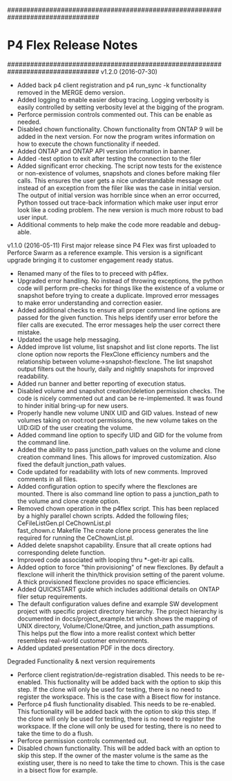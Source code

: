 ################################################################################
# P4 Flex Release Notes
################################################################################
v1.2.0 (2016-07-30)
- Added back p4 client registration and p4 run_sync -k functionality removed
  in the MERGE demo version.
- Added logging to enable easier debug tracing.  Logging verbosity is easily 
  controlled by setting verbosity level at the bigging of the program.
- Perforce permission controls commented out. This can be enable as needed.  
- Disabled chown functionality.  Chown functionality from ONTAP 9 will be added
  in the next version.  For now the program writes information on how to 
  execute the chown functionality if needed.
- Added ONTAP and ONTAP API version information in banner.
- Added -test option to exit after testing the connection to the filer
- Added significant error checking.  The script now tests for the existence or 
  non-existence of volumes, snapshots and clones before making filer calls.  This 
  ensures the user gets a nice understandable message out instead of an exception 
  from the filer like was the case in initial version.  The output of initial 
  version was horrible since when an error occurred, Python tossed out trace-back 
  information which make user input error look like a coding problem.  The new 
  version is much more robust to bad user input.
- Additional comments to help make the code more readable and debug-able.


v1.1.0 (2016-05-11)
First major release since P4 Flex was first uploaded to Perforce Swarm as a
reference example.  This version is a significant upgrade bringing it to
customer engagement ready status.

- Renamed many of the files to to preceed with p4flex. 
- Upgraded error handling.  No instead of throwing exceptions, the python code
  will perform pre-checks for things like the existence of a volume or
  snapshot before trying to create a duplicate. Improved error messages to make
  error understanding and correction easier.
- Added additional checks to ensure all proper command line options are passed
  for the given function.  This helps identify user error before the filer calls 
  are executed. The error messages help the user correct there mistake.
- Updated the usage help messaging.
- Added improve list volume, list snapshot and list clone reports.  The list
  clone option now reports the FlexClone efficiency numbers and the
  relationship between volume->snapshot-flexclone.
  The list snapshot output filters out the hourly, daily and nightly snapshots 
  for improved readability.
- Added run banner and better reporting of execution status.
- Disabled volume and snapshot creation/deletion permission checks.  The code
  is nicely commented out and can be re-implemented.  It was found to hinder
  initial bring-up for new users.
- Properly handle new volume UNIX UID and GID values.  Instead of new volumes
  taking on root:root permissions, the new volume takes on the UID:GID of the 
  user creating the volume.
- Added command line option to specify UID and GID for the volume from the command line.
- Added the ability to pass junction_path values on the volume and clone
  creation command lines.  This allows for improved customization.  Also fixed
  the default junction_path values.
- Code updated for readability with lots of new comments.  Improved comments
  in all files.
- Added configuration option to specify where the flexclones are mounted.  There is also
  command line option to pass a junction_path to the volume and clone create option.
- Removed chown operation in the p4flex script.  This has been replaced by a
  highly parallel chown scripts.  Added the following files;
      CeFileListGen.pl
      CeChownList.pl  
      fast_chown.c 
      Makefile
  The create clone process generates the line required for running the
  CeChownList.pl.  
- Added delete snapshot capability. Ensure that all create options had corresponding 
  delete function.
- Improved code associated with looping thru *-get-itr api calls.  
- Added option to force "thin provisioning" of new flexclones.  By default a flexclone
  will inherit the thin/thick provision setting of the parent volume.  A thick provisioned
  flexclone provides no space efficiencies.
- Added QUICKSTART guide which includes additional details on ONTAP filer setup requirements.
- The default configuration values define and example SW development project with specific 
  project directory hierarchy.  The project hierarchy is documented in docs/project_example.txt
  which shows the mapping of UNIX directory, Volume/Clone/Qtree, and junction_path assumptions.
  This helps put the flow into a more realist context which better resembles real-world customer 
  environments.
- Added updated presentation PDF in the docs directory.

Degraded Functionality & next version requirements
- Perforce client registration/de-registration disabled. This needs to be re-enabled.
  This fuctionality will be added back with the option to skip this step.  If the clone
  will only be used for testing, there is no need to register the workspace. This is the 
  case with a Bisect flow for instance.
- Perforce p4 flush functionality disabled.  This needs to be re-enabled.
  This fuctionality will be added back with the option to skip this step.  If the clone
  will only be used for testing, there is no need to register the workspace. If the clone 
  will only be used for testing, there is no need to take the time to do a flush.
- Perforce permission controls commented out.  
- Disabled chown functionality.  This will be added back with an option to skip this 
  step.  If the owner of the master volume is the same as the existing user, there is 
  no need to take the time to chown. This is the case in a bisect flow for example.


